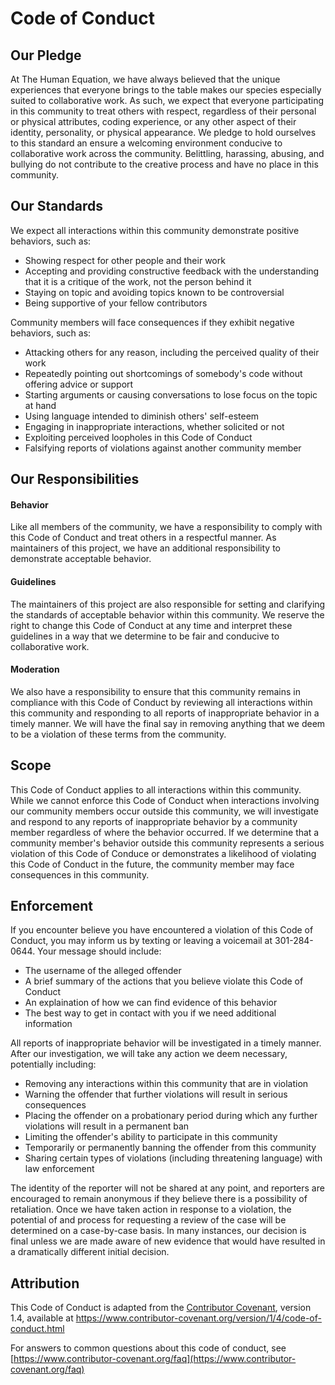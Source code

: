 # Code of Conduct

## Our Pledge
At The Human Equation, we have always believed that the unique experiences that everyone brings to the table makes our species especially suited to collaborative work. As such, we expect that everyone participating in this community to treat others with respect, regardless of their personal or physical attributes, coding experience, or any other aspect of their identity, personality, or physical appearance. We pledge to hold ourselves to this standard an ensure a welcoming environment conducive to collaborative work across the community. Belittling, harassing, abusing, and bullying do not contribute to the creative process and have no place in this community.

## Our Standards

We expect all interactions within this community demonstrate positive behaviors, such as:

- Showing respect for other people and their work
- Accepting and providing constructive feedback with the understanding that it is a critique of the work, not the person behind it
- Staying on topic and avoiding topics known to be controversial
- Being supportive of your fellow contributors

Community members will face consequences if they exhibit negative behaviors, such as:

- Attacking others for any reason, including the perceived quality of their work
- Repeatedly pointing out shortcomings of somebody's code without offering advice or support
- Starting arguments or causing conversations to lose focus on the topic at hand
- Using language intended to diminish others' self-esteem
- Engaging in inappropriate interactions, whether solicited or not
- Exploiting perceived loopholes in this Code of Conduct
- Falsifying reports of violations against another community member

## Our Responsibilities

#### Behavior
Like all members of the community, we have a responsibility to comply with this Code of Conduct and treat others in a respectful manner. As maintainers of this project, we have an additional responsibility to demonstrate acceptable behavior.

#### Guidelines
The maintainers of this project are also responsible for setting and clarifying the standards of acceptable behavior within this community. We reserve the right to change this Code of Conduct at any time and interpret these guidelines in a way that we determine to be fair and conducive to collaborative work.

#### Moderation
We also have a responsibility to ensure that this community remains in compliance with this Code of Conduct by reviewing all interactions within this community and responding to all reports of inappropriate behavior in a timely manner. We will have the final say in removing anything that we deem to be a violation of these terms from the community.

## Scope
This Code of Conduct applies to all interactions within this community. While we cannot enforce this Code of Conduct when interactions involving our community members occur outside this community, we will investigate and respond to any reports of inappropriate behavior by a community member regardless of where the behavior occurred. If we determine that a community member's behavior outside this community represents a serious violation of this Code of Conduce or demonstrates a likelihood of violating this Code of Conduct in the future, the community member may face consequences in this community.

## Enforcement
If you encounter believe you have encountered a violation of this Code of Conduct, you may inform us by texting or leaving a voicemail at 301-284-0644‬. Your message should include:

- The username of the alleged offender
- A brief summary of the actions that you believe violate this Code of Conduct
- An explaination of how we can find evidence of this behavior
- The best way to get in contact with you if we need additional information

All reports of inappropriate behavior will be investigated in a timely manner. After our investigation, we will take any action we deem necessary, potentially including:

- Removing any interactions within this community that are in violation
- Warning the offender that further violations will result in serious consequences
- Placing the offender on a probationary period during which any further violations will result in a permanent ban
- Limiting the offender's ability to participate in this community
- Temporarily or permanently banning the offender from this community
- Sharing certain types of violations (including threatening language) with law enforcement

The identity of the reporter will not be shared at any point, and reporters are encouraged to remain anonymous if they believe there is a possibility of retaliation. Once we have taken action in response to a violation, the potential of and process for requesting a review of the case will be determined on a case-by-case basis. In many instances, our decision is final unless we are made aware of new evidence that would have resulted in a dramatically different initial decision.

## Attribution
This Code of Conduct is adapted from the [Contributor Covenant](https://www.contributor-covenant.org), version 1.4, available at https://www.contributor-covenant.org/version/1/4/code-of-conduct.html

For answers to common questions about this code of conduct, see [https://www.contributor-covenant.org/faq](https://www.contributor-covenant.org/faq)
